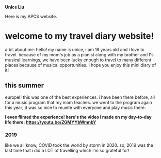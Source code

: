 <strong>Unice Liu </strong>
  
Here is my APCS website. 
<h1>welcome to my travel diary website!</h1>
a bit about me: hello! my name is unice, i am 16 years old and i love to travel. because of my mom's job as a pianist along with my brother and I's musical learnings, we have been lucky enough to travel to many different places because of musical opportunities. i hope you enjoy this mini diary of it! 
<h2>this summer</h2>
europe!! this was one of the best experiences. i have been there before, all for a music program that my mom teaches. we went to the program again this year; it was so nice to reunite with everyone and play music there. 

<strong>i even filmed the experience! here's the video i made on my day-to-day life there: https://youtu.be/ZGMYYbWmnbY </strong> 
<h3>2019</h3>
like we all know, COVID took the world by storm in 2020. so, 2019 was the last time that i did a LOT of travelling which i'm so grateful for! 
